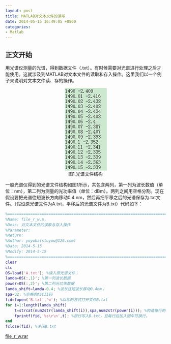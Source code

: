 ```yaml
---
layout: post
title: MATLAB对文本文件的读写 
date: 2014-05-15 16:49:05 +0800
categories:
- Matlab
---
```


## 正文开始

用光谱仪测量的光谱，得到数据文件（.txt）。有时候需要对光谱进行处理之后才能使用。这就涉及到MATLAB对文本文件的读取和存入操作。这里我们以一个例子来说明对文本文件读、存的操作。


<img src="https://github.com/stuyou/stuyou.github.io/raw/master/_posts/image/matlab_txtfile.jpg" style="display:block;margin:auto"/>
<center>图1.光谱文件结构</center>

一般光谱仪得到的光谱文件结构如图1所示，共包含两列，第一列为波长数值（单位：nm），第二列为测量的光功率值（单位：dBm）。两列之间用空格分割。现在假设要把光谱往短波长方向移动0.4 nm，然后再把平移之后的光谱保存为.txt文件。（假设原光谱文件为A.txt，平移后的光谱文件为B.txt）代码如下：

```matlab
%==========================================================================
%Name: file_r_w.m，
%Desc: 对文本文件的读取与存入操作
%Parameter:
%Return:
%Author: yoyoba(stuyou@126.com)
%Date: 2014-5-15
%Modify: 2014-5-15
%==========================================================================
clear
clc
OS=load('A.txt'); %读入原光谱文件；
lamda=OS(:,1)'; %第一列波长数据
power=OS(:,2)'; %第二列光功率数据
lamda_shift=lamda-0.4; %波长往短波长移动0.4nm；
spa=32; %空格的ASCII码
fid=fopen('B.txt','w'); %以写的方式打开文件B.txt
for i=1:length(lamda_shift)
    t=strcat(num2str(lamda_shift(i)),spa,num2str(power(i))); %构造每行的数据
    fprintf(fid,'%s\r\n',t); %按行写入B.txt，且每行后加入回车符换行。
end
fclose(fid); %关闭B.txt
```

[file_r_w.rar](https://github.com/stuyou/stuyou.github.io/raw/master/_posts/data/file_r_w.rar)